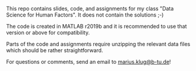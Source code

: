 This repo contains slides, code, and assignments for my class "Data Science for Human Factors". It does not contain the solutions ;-)

The code is created in MATLAB r2019b and it is recommended to use that version or above for compatibility.

Parts of the code and assignments require unzipping the relevant data files which should be rather straightforward.

For questions or comments, send an email to marius.klug@b-tu.de!
